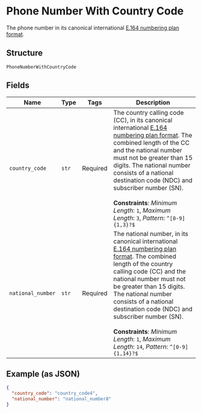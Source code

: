 
# Phone Number With Country Code

The phone number in its canonical international [E.164 numbering plan format](https://www.itu.int/rec/T-REC-E.164/en).

## Structure

`PhoneNumberWithCountryCode`

## Fields

| Name | Type | Tags | Description |
|  --- | --- | --- | --- |
| `country_code` | `str` | Required | The country calling code (CC), in its canonical international [E.164 numbering plan format](https://www.itu.int/rec/T-REC-E.164/en). The combined length of the CC and the national number must not be greater than 15 digits. The national number consists of a national destination code (NDC) and subscriber number (SN).<br><br>**Constraints**: *Minimum Length*: `1`, *Maximum Length*: `3`, *Pattern*: `^[0-9]{1,3}?$` |
| `national_number` | `str` | Required | The national number, in its canonical international [E.164 numbering plan format](https://www.itu.int/rec/T-REC-E.164/en). The combined length of the country calling code (CC) and the national number must not be greater than 15 digits. The national number consists of a national destination code (NDC) and subscriber number (SN).<br><br>**Constraints**: *Minimum Length*: `1`, *Maximum Length*: `14`, *Pattern*: `^[0-9]{1,14}?$` |

## Example (as JSON)

```json
{
  "country_code": "country_code4",
  "national_number": "national_number8"
}
```

